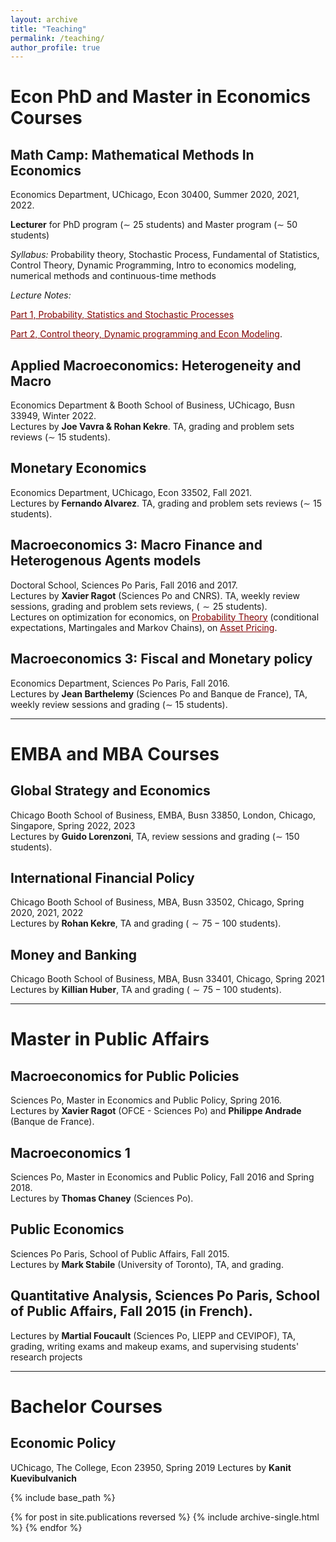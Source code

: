 ```yaml
---
layout: archive
title: "Teaching"
permalink: /teaching/
author_profile: true
---
```


# Econ PhD and Master in Economics Courses

## Math Camp: Mathematical Methods In Economics

Economics Department, UChicago, Econ 30400, Summer 2020, 2021, 2022.

**Lecturer** for  PhD program ($\sim$ 25 students) and Master program ($\sim$ 50 students)

*Syllabus:* Probability theory, Stochastic Process, Fundamental of Statistics, Control Theory, Dynamic Programming, Intro to economics modeling, numerical methods and continuous-time methods

*Lecture Notes:* 

<a href='https://thomasbourany.github.io/files/Lecturenotes_MathCamp_part1_v1_ThB.pdf' style="color:maroon">Part 1, Probability, Statistics and Stochastic Processes</a> 

<a href='https://thomasbourany.github.io/files/Lecturenotes_MathCamp_part2_v1_ThB.pdf' style="color:maroon">Part 2, Control theory, Dynamic programming and Econ Modeling</a>. 


## Applied Macroeconomics: Heterogeneity and Macro
Economics Department & Booth School of Business, UChicago, Busn 33949, Winter 2022. <br/>
Lectures by **Joe Vavra & Rohan Kekre**. TA, grading and problem sets reviews ($\sim$ 15 students). 


## Monetary Economics
Economics Department, UChicago, Econ 33502, Fall 2021. <br/>
Lectures by **Fernando Alvarez**. TA, grading and problem sets reviews ($\sim$ 15 students). <br/>

## Macroeconomics 3: Macro Finance and Heterogenous Agents models
Doctoral School, Sciences Po Paris, Fall 2016 and 2017. <br/> 
Lectures by **Xavier Ragot** (Sciences Po and CNRS). TA, weekly review sessions, grading and problem sets reviews, ($\sim 25$ students). <br/>
Lectures on optimization for economics, on <a href='https://thomasbourany.github.io/files/Stochastic-processes-printable.pdf' style="color:maroon">Probability Theory</a> (conditional expectations, Martingales and Markov Chains), on <a href='https://thomasbourany.github.io/files/Asset-Pricing-printable.pdf' style="color:maroon">Asset Pricing</a>.


## Macroeconomics 3: Fiscal and Monetary policy
Economics Department, Sciences Po Paris, Fall 2016.<br/>
Lectures by **Jean Barthelemy** (Sciences Po and Banque de France), TA, weekly review sessions and grading ($\sim$ 15 students). 

<hr />

# EMBA and MBA Courses


## Global Strategy and Economics
Chicago Booth School of Business, EMBA, Busn 33850, London, Chicago, Singapore, Spring 2022, 2023<br/>
Lectures by **Guido Lorenzoni**,  TA, review sessions and grading ($\sim$ 150 students). 


## International Financial Policy
Chicago Booth School of Business, MBA, Busn 33502, Chicago, Spring 2020, 2021, 2022<br/>
Lectures by **Rohan Kekre**, TA and grading ($\sim 75-100$ students). 

## Money and Banking
Chicago Booth School of Business, MBA, Busn 33401, Chicago, Spring 2021<br/>
Lectures by **Killian Huber**, TA and grading ($\sim 75-100$ students). 

<hr />

# Master in Public Affairs 


## Macroeconomics for Public Policies
Sciences Po, Master in Economics and Public Policy, Spring 2016.<br/>
Lectures by **Xavier Ragot** (OFCE - Sciences Po) and **Philippe Andrade** (Banque de France). 

## Macroeconomics 1
Sciences Po, Master in Economics and Public Policy, Fall 2016 and Spring 2018.<br/>
Lectures by **Thomas Chaney** (Sciences Po). 


## Public Economics
Sciences Po Paris, School of Public Affairs, Fall 2015.<br/>
Lectures by **Mark Stabile** (University of Toronto), TA, and grading. 

## Quantitative Analysis, Sciences Po Paris, School of Public Affairs, Fall 2015 (in French).<br/>
Lectures by **Martial Foucault** (Sciences Po, LIEPP and CEVIPOF), TA, grading, writing exams and makeup exams, and supervising students' research projects

<hr />


# Bachelor Courses

## Economic Policy 
UChicago, The College, Econ 23950, Spring 2019
Lectures by **Kanit Kuevibulvanich**

{% include base_path %}

{% for post in site.publications reversed %}
  {% include archive-single.html %}
{% endfor %}
